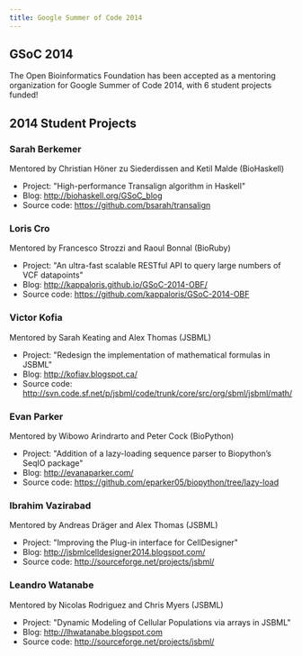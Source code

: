 ```yaml
---
title: Google Summer of Code 2014
---
```


GSoC 2014
---------

The Open Bioinformatics Foundation has been accepted as a mentoring
organization for Google Summer of Code 2014, with 6 student projects
funded!

2014 Student Projects
---------------------

### Sarah Berkemer

Mentored by Christian Höner zu Siederdissen and Ketil Malde (BioHaskell)

-   Project: "High-performance Transalign algorithm in Haskell"
-   Blog: <http://biohaskell.org/GSoC_blog>
-   Source code: <https://github.com/bsarah/transalign>

### Loris Cro

Mentored by Francesco Strozzi and Raoul Bonnal (BioRuby)

-   Project: "An ultra-fast scalable RESTful API to query large numbers
    of VCF datapoints"
-   Blog: <http://kappaloris.github.io/GSoC-2014-OBF/>
-   Source code: <https://github.com/kappaloris/GSoC-2014-OBF>

### Victor Kofia

Mentored by Sarah Keating and Alex Thomas (JSBML)

-   Project: "Redesign the implementation of mathematical formulas in
    JSBML"
-   Blog: <http://kofiav.blogspot.ca/>
-   Source code:
    <http://svn.code.sf.net/p/jsbml/code/trunk/core/src/org/sbml/jsbml/math/>

### Evan Parker

Mentored by Wibowo Arindrarto and Peter Cock (BioPython)

-   Project: "Addition of a lazy-loading sequence parser to Biopython’s
    SeqIO package"
-   Blog: <http://evanaparker.com/>
-   Source code: <https://github.com/eparker05/biopython/tree/lazy-load>

### Ibrahim Vazirabad

Mentored by Andreas Dräger and Alex Thomas (JSBML)

-   Project: "Improving the Plug-in interface for CellDesigner"
-   Blog: <http://jsbmlcelldesigner2014.blogspot.com/>
-   Source code: <http://sourceforge.net/projects/jsbml/>

### Leandro Watanabe

Mentored by Nicolas Rodriguez and Chris Myers (JSBML)

-   Project: "Dynamic Modeling of Cellular Populations via arrays in
    JSBML"
-   Blog: <http://lhwatanabe.blogspot.com>
-   Source code: <http://sourceforge.net/projects/jsbml/>

